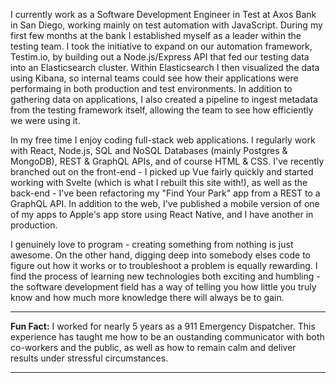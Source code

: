 I currently work as a Software Development Engineer in Test at Axos Bank in
San Diego, working mainly on test automation with JavaScript. During my first few months at the bank I established myself as a leader within the testing team. I took the initiative to expand on our automation framework, Testim.io, by building out a Node.js/Express API that fed our testing data into an Elasticsearch cluster. Within Elasticsearch I then visualized the data using Kibana, so internal teams could see how their applications were performaing in both production and test environments. In addition to gathering data on applications, I also created a pipeline to ingest metadata from the testing framework itself, allowing the team to see how efficiently we were
using it.

In my free time I enjoy coding full-stack web applications. I regularly work with React, Node.js, SQL and NoSQL Databases (mainly Postgres & MongoDB), REST & GraphQL APIs, and of
course HTML & CSS. I've recently branched out on the front-end - I picked up Vue fairly quickly and started working with Svelte (which is what I rebuilt this site with!), as well
as the back-end - I've been refactoring my "Find Your Park" app from a REST to a GraphQL API. In addition to the web, I've published a mobile version of one of my apps to Apple's app store using React Native, and I have another in production.

I genuinely love to program - creating something from nothing is just
awesome. On the other hand, digging deep into somebody elses code to figure out how it works or to troubleshoot a problem is equally rewarding. I find the process of learning new technologies both exciting and humbling - the software development field has a way of telling you how little you truly know and how much more knowledge there will always be to gain.

---

**Fun Fact:** I worked for nearly 5 years as a 911 Emergency Dispatcher. This experience has taught me how to be an oustanding communicator with both co-workers and the public, as well as how to remain calm and deliver results under stressful circumstances.

---
